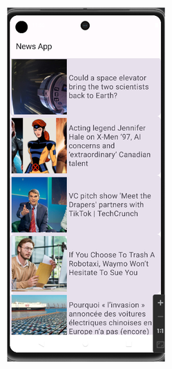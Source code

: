 





![image alt](https://github.com/dumanYusuf/CleanArchitectureNewsApp/blob/master/cleanNews.png?raw=true)
